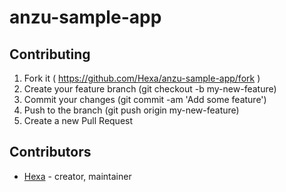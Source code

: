 # anzu-sample-app

## Contributing

1. Fork it ( https://github.com/Hexa/anzu-sample-app/fork )
2. Create your feature branch (git checkout -b my-new-feature)
3. Commit your changes (git commit -am 'Add some feature')
4. Push to the branch (git push origin my-new-feature)
5. Create a new Pull Request

## Contributors

- [Hexa](https://github.com/Hexa) - creator, maintainer
